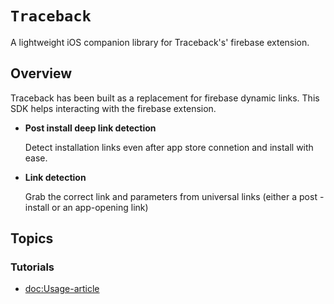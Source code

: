 # ``Traceback``

A lightweight iOS companion library for Traceback's' firebase extension.

## Overview

Traceback has been built as a replacement for firebase dynamic links. This SDK helps interacting with the firebase extension.

* **Post install deep link detection**

    Detect installation links even after app store connetion and install with ease.

* **Link detection**

    Grab the correct link and parameters from universal links (either a post -install or an app-opening link)

## Topics

### Tutorials

- <doc:Usage-article>
